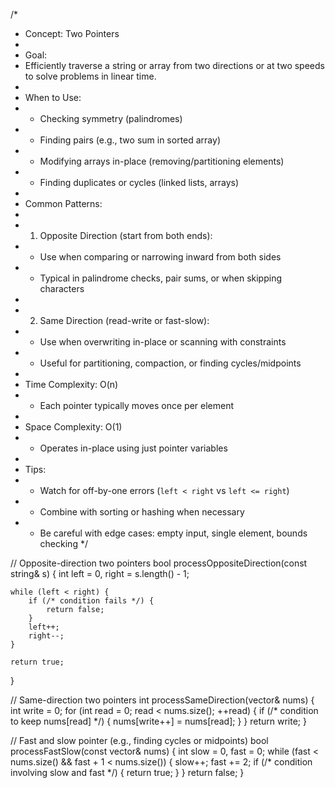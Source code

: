 /*
 * Concept: Two Pointers
 *
 * Goal:
 * Efficiently traverse a string or array from two directions or at two speeds to solve problems in linear time.
 *
 * When to Use:
 * - Checking symmetry (palindromes)
 * - Finding pairs (e.g., two sum in sorted array)
 * - Modifying arrays in-place (removing/partitioning elements)
 * - Finding duplicates or cycles (linked lists, arrays)
 *
 * Common Patterns:
 *
 * 1. Opposite Direction (start from both ends):
 *    - Use when comparing or narrowing inward from both sides
 *    - Typical in palindrome checks, pair sums, or when skipping characters
 *
 * 2. Same Direction (read-write or fast-slow):
 *    - Use when overwriting in-place or scanning with constraints
 *    - Useful for partitioning, compaction, or finding cycles/midpoints
 *
 * Time Complexity: O(n)
 *   - Each pointer typically moves once per element
 *
 * Space Complexity: O(1)
 *   - Operates in-place using just pointer variables
 *
 * Tips:
 * - Watch for off-by-one errors (`left < right` vs `left <= right`)
 * - Combine with sorting or hashing when necessary
 * - Be careful with edge cases: empty input, single element, bounds checking
 */

// Opposite-direction two pointers
bool processOppositeDirection(const string& s) {
    int left = 0, right = s.length() - 1;

    while (left < right) {
        if (/* condition fails */) {
            return false;
        }
        left++;
        right--;
    }

    return true;
}

// Same-direction two pointers
int processSameDirection(vector<int>& nums) {
    int write = 0;
    for (int read = 0; read < nums.size(); ++read) {
        if (/* condition to keep nums[read] */) {
            nums[write++] = nums[read];
        }
    }
    return write;
}

// Fast and slow pointer (e.g., finding cycles or midpoints)
bool processFastSlow(const vector<int>& nums) {
    int slow = 0, fast = 0;
    while (fast < nums.size() && fast + 1 < nums.size()) {
        slow++;
        fast += 2;
        if (/* condition involving slow and fast */) {
            return true;
        }
    }
    return false;
}
